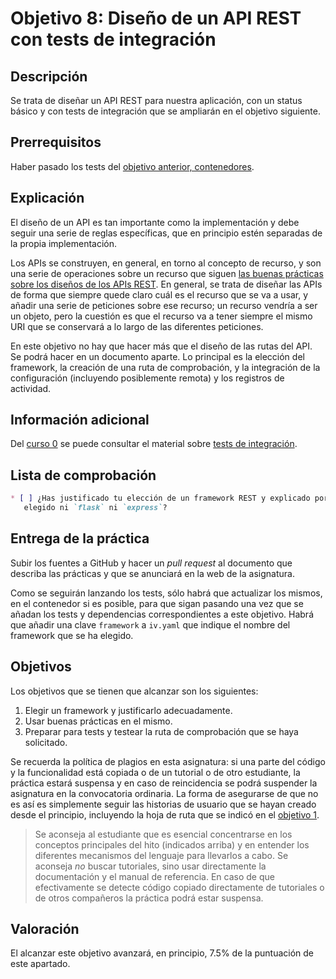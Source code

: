 # Objetivo 8: Diseño de un API REST con tests de integración

## Descripción

Se trata de diseñar un API REST para nuestra aplicación, con un status básico y
con tests de integración que se ampliarán en el objetivo siguiente.

## Prerrequisitos

Haber pasado los tests del [objetivo anterior, contenedores](7.Servicios.md).

## Explicación

El diseño de un API es tan importante como la implementación y debe seguir una
serie de reglas específicas, que en principio estén separadas de la propia
implementación.

Los APIs se construyen, en general, en torno al concepto de recurso, y son una
serie de operaciones sobre un recurso que siguen [las buenas prácticas sobre los
diseños de los APIs REST](http://jj.github.io/CC/documentos/temas/REST). En
general, se trata de diseñar las APIs de forma que siempre quede claro cuál es
el recurso que se va a usar, y añadir una serie de peticiones sobre ese recurso;
un recurso vendría a ser un objeto, pero la cuestión es que el recurso va a
tener siempre el mismo URI que se conservará a lo largo de las diferentes
peticiones.

En este objetivo no hay que hacer más que el diseño de las rutas del API. Se
podrá hacer en un documento aparte. Lo principal es la elección del framework,
la creación de una ruta de comprobación, y la integración de la configuración
(incluyendo posiblemente remota) y los registros de actividad.

## Información adicional

Del [curso 0](https://jj.github.io/curso-tdd) se puede consultar el
material
sobre
[tests de integración](https://jj.github.io/curso-tdd/temas/integraci%C3%B3n.html).

## Lista de comprobación

```markdown
* [ ] ¿Has justificado tu elección de un framework REST y explicado por qué no has
   elegido ni `flask` ni `express`?
```

## Entrega de la práctica

Subir los fuentes a GitHub y hacer un *pull request* al documento que
describa las prácticas y que se anunciará en la web de la
asignatura.

Como se seguirán lanzando los tests, sólo habrá que actualizar los mismos, en el
contenedor si es posible, para que sigan pasando una vez que se añadan los tests
y dependencias correspondientes a este objetivo. Habrá que añadir una clave
`framework` a `iv.yaml` que indique el nombre del framework que se ha elegido.

## Objetivos

Los objetivos que se tienen que alcanzar son los siguientes:

1. Elegir un framework y justificarlo adecuadamente.
2. Usar buenas prácticas en el mismo.
3. Preparar para tests y testear la ruta de comprobación que se haya solicitado.

Se recuerda la política de plagios en esta asignatura: si una parte
del código y la funcionalidad está copiada o de un tutorial o de otro
estudiante, la práctica estará suspensa y en caso de reincidencia se
podrá suspender la asignatura en la convocatoria ordinaria. La forma
de asegurarse de que no es así es simplemente seguir las historias de
usuario que se hayan creado desde el principio, incluyendo la hoja de
ruta que se indicó en el [objetivo 1](1.Infraestructura.md).

> Se aconseja al estudiante que es esencial concentrarse en los conceptos
> principales del hito (indicados arriba) y en entender los diferentes
> mecanismos del lenguaje para llevarlos a cabo. Se aconseja *no* buscar
> tutoriales, sino usar directamente la documentación y el manual de
> referencia. En caso de que efectivamente se detecte código copiado
> directamente de tutoriales o de otros compañeros la práctica podrá estar
> suspensa.

## Valoración

El alcanzar este objetivo avanzará, en principio, 7.5% de la puntuación de este
apartado.
